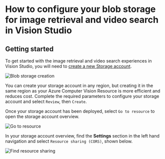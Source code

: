 # How to configure your blob storage for image retrieval and video search in Vision Studio


## Getting started

To get started with the image retrieval and video search experiences in Vision Studio, you will need to [create a new Storage account](https://ms.portal.azure.com/#create/Microsoft.StorageAccount).

![Blob storage creation](../media/blob-storage/)

You can create your storage account in any region, but creating it in the same region as your Azure Computer Vision Resource is more efficient and reduces cost. Complete the required
parameters to configure your storage account and select `Review`, then `Create`. 

Once your storage account has been deployed, select `Go to resource` to open the storage account overview. 

![Go to resource](../media/blob-storage/)

In your storage account overview, find the **Settings** section in the left hand navigation and select `Resource sharing (CORS)`, shown below.

![Find resource sharing](../media/blob-storage/)


